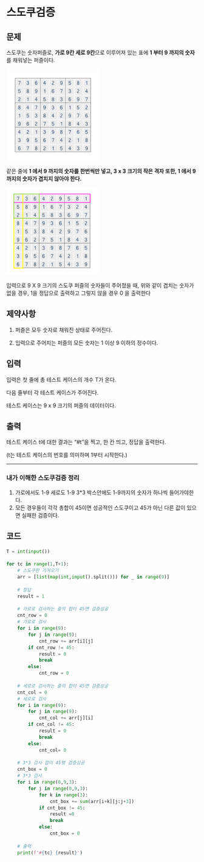 # 스도쿠검증

## 문제

스도쿠는 숫자퍼즐로, **가로 9칸 세로 9칸**으로 이루어져 있는 표에 **1 부터 9 까지의 숫자**를 채워넣는 퍼즐이다.

![](1974_스도쿠검증.assets/SmartSelectImage_2022-02-27-18-07-31.png)

같은 줄에 **1 에서 9 까지의 숫자를 한번씩만 넣고, 3 x 3 크기의 작은 격자 또한, 1 에서 9 까지의 숫자가 겹치지 않아야 한다.**

![](1974_스도쿠검증.assets/SmartSelectImage_2022-02-27-18-08-11.png)

입력으로 9 X 9 크기의 스도쿠 퍼즐의 숫자들이 주어졌을 때, 위와 같이 겹치는 숫자가 없을 경우, 1을 정답으로 출력하고 그렇지 않을 경우 0 을 출력한다

## 제약사항

1. 퍼즐은 모두 숫자로 채워진 상태로 주어진다.

2. 입력으로 주어지는 퍼즐의 모든 숫자는 1 이상 9 이하의 정수이다.

## 입력

입력은 첫 줄에 총 테스트 케이스의 개수 T가 온다.

다음 줄부터 각 테스트 케이스가 주어진다.

테스트 케이스는 9 x 9 크기의 퍼즐의 데이터이다.

## 출력

테스트 케이스 t에 대한 결과는 “#t”을 찍고, 한 칸 띄고, 정답을 출력한다.

(t는 테스트 케이스의 번호를 의미하며 1부터 시작한다.)

---

### 내가 이해한 스도쿠검증 정리

1. 가로에서도 1-9 세로도 1-9 3*3 박스안에도 1-9까지의 숫자가 하나씩 들어가야한다.
2. 모든 경우들이 각각 총합이 45이면 성공적인 스도쿠이고 45가 아닌 다른 값이 있으면 실패한 검증이다.

## 코드

```python
T = int(input())

for tc in range(1,T+1):
    # 스도쿠판 가져오기
    arr = [list(map(int,input().split())) for _ in range(9)]

    # 정답
    result = 1

    # 가로로 검사하는 줄의 합이 45면 검증성공
    cnt_row = 0
    # 가로로 검사
    for i in range(9):
        for j in range(9):
            cnt_row += arr[i][j]
        if cnt_row != 45:
            result = 0
            break
        else:
            cnt_row = 0

    # 세로로 검사하는 줄의 합이 45면 검증성공
    cnt_col = 0
    # 세로로 검사
    for i in range(9):
        for j in range(9):
            cnt_col += arr[j][i]
        if cnt_col != 45:
            result = 0
            break
        else:
            cnt_col= 0

    # 3*3 검사 합이 45명 검증성공
    cnt_box = 0
    # 3*3 검사
    for i in range(0,9,3):
        for j in range(0,9,3):
            for k in range(3):
                cnt_box += sum(arr[i+k][j:j+3])
            if cnt_box != 45:
                result =0
                break
            else:
                cnt_box = 0

    # 출력
    print(f'#{tc} {result}')
```

